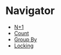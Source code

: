 # Navigator

* [N+1](https://github.com/Cha-Young-Ho/TIL/tree/main/Spring/JPA/N%2B1)
* [Count](https://github.com/Cha-Young-Ho/TIL/tree/main/Spring/JPA/Count)
* [Group By](https://github.com/Cha-Young-Ho/TIL/tree/main/Spring/JPA/GroupBy)
* [Locking](https://github.com/Cha-Young-Ho/TIL/tree/main/Spring/JPA/Locking)
